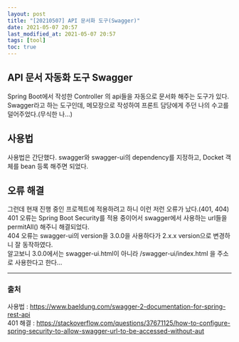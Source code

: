 ```yaml
---
layout: post
title: "[20210507] API 문서화 도구(Swagger)"
date: 2021-05-07 20:57
last_modified_at: 2021-05-07 20:57
tags: [tool]
toc: true
---
```

## API 문서 자동화 도구 Swagger   
   
   
Spring Boot에서 작성한 Controller 의 api들을 자동으로 문서화 해주는 도구가 있다.   
Swagger라고 하는 도구인데, 메모장으로 작성하여 프론트 담당에게 주던 나의 수고를 덜어주었다.(무식한 나...)   
   
## 사용법   
   
사용법은 간단했다. swagger와 swagger-ui의 dependency를 지정하고, Docket 객체를 bean 등록 해주면 되었다.   
   
## 오류 해결

그런데 현재 진행 중인 프로젝트에 적용하려고 하니 이런 저런 오류가 났다.(401, 404)   
401 오류는 Spring Boot Security를 적용 중이어서 swagger에서 사용하는 url들을 permitAll() 해주니 해결되었다.   
404 오류는 swagger-ui의 version을 3.0.0을 사용하다가 2.x.x version으로 변경하니 잘 동작하였다.   
알고보니 3.0.0에서는 swagger-ui.html이 아니라 /swagger-ui/index.html 을 주소로 사용한다고 한다...   
   
***   
   
### 출처   
사용법 : <https://www.baeldung.com/swagger-2-documentation-for-spring-rest-api>   
401 해결 : <https://stackoverflow.com/questions/37671125/how-to-configure-spring-security-to-allow-swagger-url-to-be-accessed-without-aut>